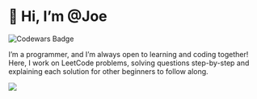 # 👋 Hi, I’m @Joe 

![Codewars Badge](https://www.codewars.com/users/Joe%20Mat/badges/large)

I’m a programmer, and I’m always open to learning and coding together! Here, I work on LeetCode problems, solving questions step-by-step and explaining each solution for other beginners to follow along.

![](https://leetcard.jacoblin.cool/JoeMat18?cache=0)
